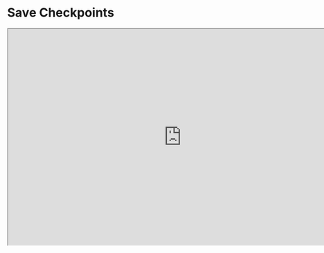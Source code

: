 # Save Checkpoints

<p><iframe title="YouTube video player" src="https://www.youtube.com/embed/eod_H9y-_qs?si=fy8wSxZxTc0M4bIv" width="800" height="500" allowfullscreen="allowfullscreen" allow="accelerometer; autoplay; clipboard-write; encrypted-media; gyroscope; picture-in-picture; web-share"></iframe></p>